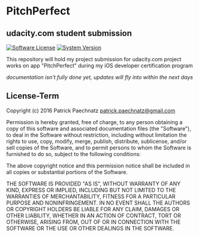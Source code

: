 # PitchPerfect
## udacity.com student submission

[![Software License](https://img.shields.io/badge/license-MIT-brightgreen.svg)](LICENSE)
[![System Version](https://img.shields.io/badge/version-1.0.2-blue.svg)](VERSION)

This repository will hold my project submission for udacity.com project works on app "PitchPerfect" during my iOS developer certification program

*documentation isn't fully done yet, updates will fly into within the next days*

## License-Term

Copyright (c) 2016 Patrick Paechnatz <patrick.paechnatz@gmail.com>
                                                                           
Permission is hereby granted,  free of charge,  to any  person obtaining a 
copy of this software and associated documentation files (the "Software"),
to deal in the Software without restriction,  including without limitation
the rights to use,  copy, modify, merge, publish,  distribute, sublicense,
and/or sell copies  of the  Software,  and to permit  persons to whom  the
Software is furnished to do so, subject to the following conditions:       
                                                                           
The above copyright notice and this permission notice shall be included in 
all copies or substantial portions of the Software.
                                                                           
THE SOFTWARE IS PROVIDED "AS IS", WITHOUT WARRANTY OF ANY KIND, EXPRESS OR IMPLIED, INCLUDING  BUT NOT  LIMITED TO THE WARRANTIES OF MERCHANTABILITY, FITNESS FOR A PARTICULAR  PURPOSE AND  NONINFRINGEMENT.  IN NO EVENT SHALL THE AUTHORS OR COPYRIGHT HOLDERS BE LIABLE FOR ANY CLAIM, DAMAGES OR OTHER LIABILITY,  WHETHER IN AN ACTION OF CONTRACT,  TORT OR OTHERWISE,  ARISING
FROM,  OUT OF  OR IN CONNECTION  WITH THE  SOFTWARE  OR THE  USE OR  OTHER DEALINGS IN THE SOFTWARE.